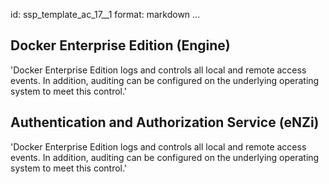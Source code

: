 id: ssp_template_ac_17__1
format: markdown
...
## Docker Enterprise Edition (Engine)

'Docker Enterprise Edition logs and controls all local and remote
access events. In addition, auditing can be configured on the
underlying operating system to meet this control.'
## Authentication and Authorization Service (eNZi)

'Docker Enterprise Edition logs and controls all local and remote access
events. In addition, auditing can be configured on the underlying
operating system to meet this control.'
